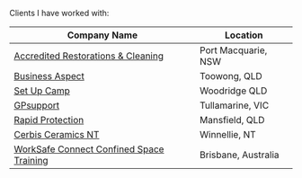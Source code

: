 Clients I have worked with:

<!-- BEGIN DATA -->
| Company Name | Location |
| --- | --- |
| [Accredited Restorations & Cleaning](https://accreditedrestorations.com.au/restoration-services/) | Port Macquarie, NSW |
| [Business Aspect](https://www.businessaspect.com.au/) | Toowong, QLD |
| [Set Up Camp](https://setupcamp.com.au/camper-trailers-caravans/caravans/) | Woodridge QLD |
| [GPsupport](https://gpsupport.com.au/) | Tullamarine, VIC |
| [Rapid Protection](https://rapidprotection.com.au/products/) | Mansfield, QLD |
| [Cerbis Ceramics NT](https://cerbisceramicsnt.com.au/) | Winnellie, NT |
| [WorkSafe Connect Confined Space Training](https://www.worksafeconnect.com/courses/confined-space-entry) | Brisbane, Australia |

